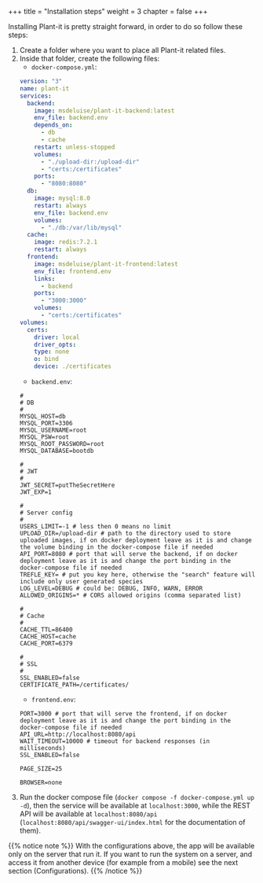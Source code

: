 +++
title = "Installation steps"
weight = 3
chapter = false
+++

Installing Plant-it is pretty straight forward, in order to do so follow these steps:
1. Create a folder where you want to place all Plant-it related files.
1. Inside that folder, create the following files:
    * `docker-compose.yml`:
    ```yaml
    version: "3"
    name: plant-it
    services:
      backend:
        image: msdeluise/plant-it-backend:latest
        env_file: backend.env
        depends_on:
          - db
          - cache
        restart: unless-stopped
        volumes:
          - "./upload-dir:/upload-dir"
          - "certs:/certificates"
        ports:
          - "8080:8080"
      db:
        image: mysql:8.0
        restart: always
        env_file: backend.env
        volumes:
          - "./db:/var/lib/mysql"
      cache:
        image: redis:7.2.1
        restart: always
      frontend:
        image: msdeluise/plant-it-frontend:latest
        env_file: frontend.env
        links:
          - backend
        ports:
          - "3000:3000"
        volumes:
          - "certs:/certificates"
    volumes:
      certs:
        driver: local
        driver_opts:
        type: none
        o: bind
        device: ./certificates
    ```
    * `backend.env`:
    ```properties
    #
    # DB
    #
    MYSQL_HOST=db
    MYSQL_PORT=3306
    MYSQL_USERNAME=root
    MYSQL_PSW=root
    MYSQL_ROOT_PASSWORD=root
    MYSQL_DATABASE=bootdb

    #
    # JWT
    #
    JWT_SECRET=putTheSecretHere
    JWT_EXP=1

    #
    # Server config
    #
    USERS_LIMIT=-1 # less then 0 means no limit
    UPLOAD_DIR=/upload-dir # path to the directory used to store uploaded images, if on docker deployment leave as it is and change the volume binding in the docker-compose file if needed
    API_PORT=8080 # port that will serve the backend, if on docker deployment leave as it is and change the port binding in the docker-compose file if needed
    TREFLE_KEY= # put you key here, otherwise the "search" feature will include only user generated species
    LOG_LEVEL=DEBUG # could be: DEBUG, INFO, WARN, ERROR
    ALLOWED_ORIGINS=* # CORS allowed origins (comma separated list)

    #
    # Cache
    #
    CACHE_TTL=86400
    CACHE_HOST=cache
    CACHE_PORT=6379

    #
    # SSL
    #
    SSL_ENABLED=false
    CERTIFICATE_PATH=/certificates/
    ```
    * `frontend.env`:
    ```properties
    PORT=3000 # port that will serve the frontend, if on docker deployment leave as it is and change the port binding in the docker-compose file if needed
    API_URL=http://localhost:8080/api
    WAIT_TIMEOUT=10000 # timeout for backend responses (in milliseconds)
    SSL_ENABLED=false

    PAGE_SIZE=25

    BROWSER=none
    ```
1. Run the docker compose file (`docker compose -f docker-compose.yml up -d`), then the service will be available at `localhost:3000`, while the REST API will be available at `localhost:8080/api` (`localhost:8080/api/swagger-ui/index.html` for the documentation of them).


{{% notice note %}}
With the configurations above, the app will be available only on the server that run it.
If you want to run the system on a server, and access it from another device (for example from a mobile) see the next section (Configurations).
{{% /notice %}}
